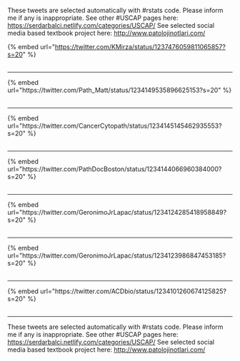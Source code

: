 

These tweets are selected automatically with #rstats code. Please inform me if any is inappropriate.
See other #USCAP pages here: https://serdarbalci.netlify.com/categories/USCAP/ 
See selected social media based textbook project here: http://www.patolojinotlari.com/

{% embed url="https://twitter.com/KMirza/status/1237476059811065857?s=20" %}<br>
<br>
<hr>
{% embed url="https://twitter.com/Path_Matt/status/1234149535896625153?s=20" %}<br>
<br>
<hr>
{% embed url="https://twitter.com/CancerCytopath/status/1234145145462935553?s=20" %}<br>
<br>
<hr>
{% embed url="https://twitter.com/PathDocBoston/status/1234144066960384000?s=20" %}<br>
<br>
<hr>
{% embed url="https://twitter.com/GeronimoJrLapac/status/1234124285418958849?s=20" %}<br>
<br>
<hr>
{% embed url="https://twitter.com/GeronimoJrLapac/status/1234123986847453185?s=20" %}<br>
<br>
<hr>
{% embed url="https://twitter.com/ACDbio/status/1234101260674125825?s=20" %}<br>
<br>
<hr>


These tweets are selected automatically with #rstats code. Please inform me if any is inappropriate.
See other #USCAP pages here: https://serdarbalci.netlify.com/categories/USCAP/ 
See selected social media based textbook project here: http://www.patolojinotlari.com/
